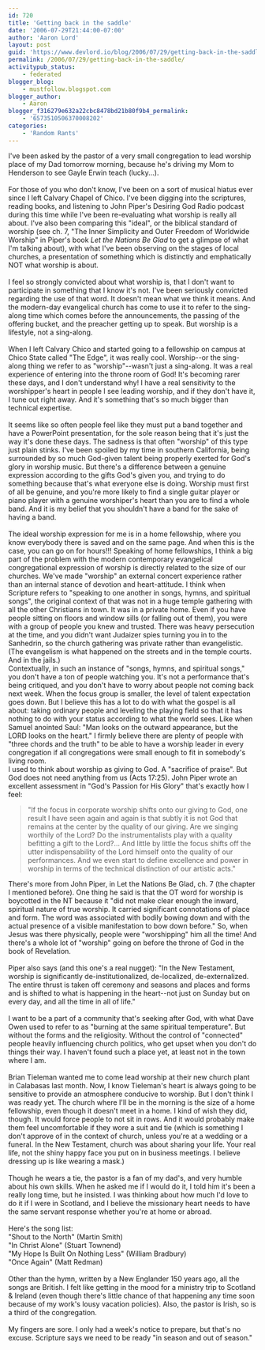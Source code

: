 ```yaml
---
id: 720
title: 'Getting back in the saddle'
date: '2006-07-29T21:44:00-07:00'
author: 'Aaron Lord'
layout: post
guid: 'https://www.devlord.io/blog/2006/07/29/getting-back-in-the-saddle/'
permalink: /2006/07/29/getting-back-in-the-saddle/
activitypub_status:
    - federated
blogger_blog:
    - mustfollow.blogspot.com
blogger_author:
    - Aaron
blogger_f316279e632a22cbc8478bd21b80f9b4_permalink:
    - '6573510506370008202'
categories:
    - 'Random Rants'
---
```


I've been asked by the pastor of a very small congregation to lead worship place of my Dad tomorrow morning, because he's driving my Mom to Henderson to see Gayle Erwin teach (lucky...).<br /><br />For those of you who don't know, I've been on a sort of musical hiatus ever since I left Calvary Chapel of Chico.  I've been digging into the scriptures, reading books, and listening to John Piper's Desiring God Radio podcast during this time while I've been re-evaluating what worship is really all about.  I've also been comparing this "ideal", or the biblical standard of worship (see ch. 7, "The Inner Simplicity and Outer Freedom of Worldwide Worship" in Piper's book <i>Let the Nations Be Glad</i> to get a glimpse of what I'm talking about), with what I've been observing on the stages of local churches, a presentation of something which is distinctly and emphatically NOT what worship is about.<br /><br />I feel so strongly convicted about what worship is, that I don't want to participate in something that I know it's not.  I've been seriously convicted regarding the use of that word.  It doesn't mean what we think it means.  And the modern-day evangelical church has come to use it to refer to the sing-along time which comes before the announcements, the passing of the offering bucket, and the preacher getting up to speak.  But worship is a lifestyle, not a sing-along.<br /><br />When I left Calvary Chico and started going to a fellowship on campus at Chico State called "The Edge", it was really cool.  Worship--or the sing-along thing we refer to as "worship"--wasn't just a sing-along.  It was a real experience of entering into the throne room of God!  It's becoming rarer these days, and I don't understand why!  I have a real sensitivity to the worshipper's heart in people I see leading worship, and if they don't have it, I tune out right away.  And it's something that's so much bigger than technical expertise.<br /><br />It seems like so often people feel like they must put a band together and have a PowerPoint presentation, for the sole reason being that it's just the way it's done these days.  The sadness is that often "worship" of this type just plain stinks.  I've been spoiled by my time in southern California, being surrounded by so much God-given talent being properly exerted for God's glory in worship music.  But there's a difference between a genuine expression according to the gifts God's given you, and trying to do something because that's what everyone else is doing.  Worship must first of all be genuine, and you're more likely to find a single guitar player or piano player with a genuine worshiper's heart than you are to find a whole band.  And it is my belief that you shouldn't have a band for the sake of having a band.<br /><br />The ideal worship expression for me is in a home fellowship, where you know everybody there is saved and on the same page.  And when this is the case, you can go on for hours!!!  Speaking of home fellowships, I think a big part of the problem with the modern contemporary evangelical congregational expression of worship is directly related to the size of our churches.  We've made "worship" an external concert experience rather than an internal stance of devotion and heart-attitude.  I think when Scripture refers to "speaking to one another in songs, hymns, and spiritual songs", the original context of that was not in a huge temple gathering with all the other Christians in town.  It was in a private home.  Even if you have people sitting on floors and window sills (or falling out of them), you were with a group of people you knew and trusted.  There was heavy persecution at the time, and you didn't want Judaizer spies turning you in to the Sanhedrin, so the church gathering was private rather than evangelistic.  (The evangelism is what happened on the streets and in the temple courts.  And in the jails.)<br />Contextually, in such an instance of "songs, hymns, and spiritual songs," you don't have a ton of people watching you.  It's not a performance that's being critiqued, and you don't have to worry about people not coming back next week.  When the focus group is smaller, the level of talent expectation goes down.  But I believe this has a lot to do with what the gospel is all about: taking ordinary people and leveling the playing field so that it has nothing to do with your status according to what the world sees.  Like when Samuel anointed Saul: "Man looks on the outward appearance, but the LORD looks on the heart."  I firmly believe there are plenty of people with "three chords and the truth" to be able to have a worship leader in every congregation if all congregations were small enough to fit in somebody's living room.<br />I used to think about worship as giving to God.  A "sacrifice of praise". But God does not need anything from us (Acts 17:25). John Piper wrote an excellent assessment in "God's Passion for His Glory" that's exactly how I feel:<br /><blockquote>"If the focus in corporate worship shifts onto our giving to God, one result I have seen again and again is that subtly it is not God that remains at the center by the quality of our giving. Are we singing worthily of the Lord? Do the instrumentalists play with a quality befitting a gift to the Lord?... And little by little the focus shifts off the utter indispensability of the Lord himself onto the quality of our performances. And we even start to define excellence and power in worship in terms of the technical distinction of our artistic acts."</blockquote>There's more from John Piper, in Let the Nations Be Glad, ch. 7 (the chapter I mentioned before).  One thing he said is that the OT word for worship is boycotted in the NT because it "did not make clear enough the inward, spiritual nature of true worship.  It carried significant connotations of place and form.  The word was associated with bodily bowing down and with the actual presence of a visible manifestation to bow down before."  So, when Jesus was there physically, people were "worshipping" him all the time!  And there's a whole lot of "worship" going on before the throne of God in the book of Revelation.<br /><br />Piper also says (and this one's a real nugget): "In the New Testament, worship is significantly de-institutionalized, de-localized, de-externalized.  The entire thrust is taken off ceremony and seasons and places and forms and is shifted to what is happening in the heart--not just on Sunday but on every day, and all the time in all of life."<br /><br />I want to be a part of a community that's seeking after God, with what Dave Owen used to refer to as "burning at the same spiritual temperature".  But without the forms and the religiosity.  Without the control of "connected" people heavily influencing church politics, who get upset when you don't do things their way.  I haven't found such a place yet, at least not in the town where I am.<br /><br />Brian Tieleman wanted me to come lead worship at their new church plant in Calabasas last month.  Now, I know Tieleman's heart is always going to be sensitive to provide an atmosphere conducive to worship.  But I don't think I was ready yet.  The church where I'll be in the morning is the size of a home fellowship, even though it doesn't meet in a home.  I kind of wish they did, though.  It would force people to not sit in rows.  And it would probably make them feel uncomfortable if they wore a suit and tie (which is something I don't approve of in the context of church, unless you're at a wedding or a funeral.  In the New Testament, church was about sharing your life.  Your real life, not the shiny happy face you put on in business meetings.  I believe dressing up is like wearing a mask.)<br /><br />Though he wears a tie, the pastor is a fan of my dad's, and very humble about his own skills.  When he asked me if I would do it, I told him it's been a really long time, but he insisted.  I was thinking about how much I'd love to do it if I were in Scotland, and I believe the missionary heart needs to have the same servant response whether you're at home or abroad.<br /><br />Here's the song list:<br />"Shout to the North" (Martin Smith)<br />"In Christ Alone" (Stuart Townend)<br />"My Hope Is Built On Nothing Less" (William Bradbury)<br />"Once Again" (Matt Redman)<br /><br />Other than the hymn, written by a New Englander 150 years ago, all the songs are British.  I felt like getting in the mood for a ministry trip to Scotland &amp; Ireland (even though there's little chance of that happening any time soon because of my work's lousy vacation policies).  Also, the pastor is Irish, so is a third of the congregation.<br /><br />My fingers are sore.  I only had a week's notice to prepare, but that's no excuse.  Scripture says we need to be ready "in season and out of season."<div class="blogger-post-footer"><img width='1' height='1' src='' alt='' /></div>